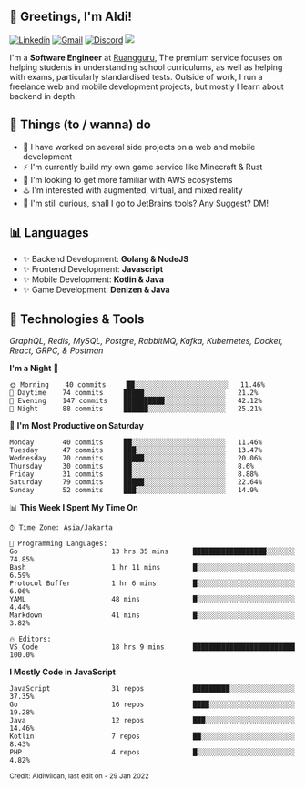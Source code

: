 <!-- Greetings -->
## 👋 Greetings, I'm Aldi!

<!-- Social Media -->
[![Linkedin](https://img.shields.io/badge/-aldiwildan-blue?style=flat&logo=Linkedin&logoColor=white)](https://www.linkedin.com/in/aldiwildan/)
[![Gmail](https://img.shields.io/badge/-aldiwild77@gmail.com-c14438?style=flat&logo=Gmail&logoColor=white)](mailto:aldiwild77@gmail.com)
[![Discord](https://img.shields.io/badge/-Chroma-5663F7?style=flat&logo=Discord&logoColor=white)](https://discord.gg/BUxraQ8)
![](https://komarev.com/ghpvc/?username=aldiwildan77&label=Visitor&color=2bbc8a)

<!-- Introduction -->
I'm a **Software Engineer** at [Ruangguru](https://ruangguru.com), The premium service focuses on helping students in understanding school curriculums, as well as helping with exams, particularly standardised tests. Outside of work, I run a freelance web and mobile development projects, but mostly I learn about backend in depth.

## 📃 Things (to / wanna) do
- 🐝 I have worked on several side projects on a web and mobile development
- ⚡ I'm currently build my own game service like Minecraft & Rust
- 🌱 I'm looking to get more familiar with AWS ecosystems
- ♨️ I'm interested with augmented, virtual, and mixed reality
- 🤔 I'm still curious, shall I go to JetBrains tools? Any Suggest? DM!

## 📊 Languages
- ✨ Backend Development: **Golang & NodeJS**
- ✨ Frontend Development: **Javascript**
- ✨ Mobile Development: **Kotlin & Java**
- ✨ Game Development: **Denizen & Java**

## 🔧 Technologies & Tools
*GraphQL, Redis, MySQL, Postgre, RabbitMQ, Kafka, Kubernetes, Docker, React, GRPC, & Postman*

<!--START_SECTION:waka-->
**I'm a Night 🦉** 

```text
🌞 Morning    40 commits     ██░░░░░░░░░░░░░░░░░░░░░░░   11.46% 
🌆 Daytime    74 commits     █████░░░░░░░░░░░░░░░░░░░░   21.2% 
🌃 Evening    147 commits    ██████████░░░░░░░░░░░░░░░   42.12% 
🌙 Night      88 commits     ██████░░░░░░░░░░░░░░░░░░░   25.21%

```
📅 **I'm Most Productive on Saturday** 

```text
Monday       40 commits     ██░░░░░░░░░░░░░░░░░░░░░░░   11.46% 
Tuesday      47 commits     ███░░░░░░░░░░░░░░░░░░░░░░   13.47% 
Wednesday    70 commits     █████░░░░░░░░░░░░░░░░░░░░   20.06% 
Thursday     30 commits     ██░░░░░░░░░░░░░░░░░░░░░░░   8.6% 
Friday       31 commits     ██░░░░░░░░░░░░░░░░░░░░░░░   8.88% 
Saturday     79 commits     █████░░░░░░░░░░░░░░░░░░░░   22.64% 
Sunday       52 commits     ███░░░░░░░░░░░░░░░░░░░░░░   14.9%

```


📊 **This Week I Spent My Time On** 

```text
⌚︎ Time Zone: Asia/Jakarta

💬 Programming Languages: 
Go                       13 hrs 35 mins      ██████████████████░░░░░░░   74.85% 
Bash                     1 hr 11 mins        █░░░░░░░░░░░░░░░░░░░░░░░░   6.59% 
Protocol Buffer          1 hr 6 mins         █░░░░░░░░░░░░░░░░░░░░░░░░   6.06% 
YAML                     48 mins             █░░░░░░░░░░░░░░░░░░░░░░░░   4.44% 
Markdown                 41 mins             █░░░░░░░░░░░░░░░░░░░░░░░░   3.82%

🔥 Editors: 
VS Code                  18 hrs 9 mins       █████████████████████████   100.0%

```

**I Mostly Code in JavaScript** 

```text
JavaScript               31 repos            █████████░░░░░░░░░░░░░░░░   37.35% 
Go                       16 repos            ████░░░░░░░░░░░░░░░░░░░░░   19.28% 
Java                     12 repos            ███░░░░░░░░░░░░░░░░░░░░░░   14.46% 
Kotlin                   7 repos             ██░░░░░░░░░░░░░░░░░░░░░░░   8.43% 
PHP                      4 repos             █░░░░░░░░░░░░░░░░░░░░░░░░   4.82%

```



<!--END_SECTION:waka-->

<sub>Credit: Aldiwildan, last edit on - 29 Jan 2022</sub>
